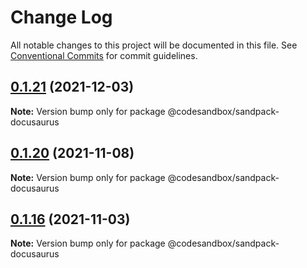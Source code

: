 # Change Log

All notable changes to this project will be documented in this file.
See [Conventional Commits](https://conventionalcommits.org) for commit guidelines.

## [0.1.21](https://github.com/kaqiinono/sandpack/compare/v0.1.20...v0.1.21) (2021-12-03)

**Note:** Version bump only for package @codesandbox/sandpack-docusaurus





## [0.1.20](https://github.com/kaqiinono/sandpack/compare/v0.1.19...v0.1.20) (2021-11-08)

**Note:** Version bump only for package @codesandbox/sandpack-docusaurus





## [0.1.16](https://github.com/kaqiinono/sandpack/compare/v0.1.15...v0.1.16) (2021-11-03)

**Note:** Version bump only for package @codesandbox/sandpack-docusaurus
